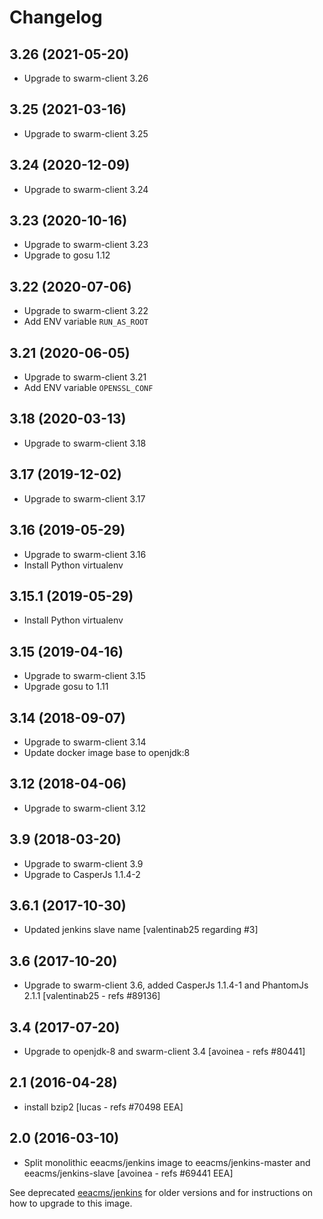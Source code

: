 # Changelog

## 3.26 (2021-05-20)

- Upgrade to swarm-client 3.26

## 3.25 (2021-03-16)

- Upgrade to swarm-client 3.25

## 3.24 (2020-12-09)

- Upgrade to swarm-client 3.24

## 3.23 (2020-10-16)

- Upgrade to swarm-client 3.23
- Upgrade to gosu 1.12

## 3.22 (2020-07-06)

- Upgrade to swarm-client 3.22
- Add ENV variable `RUN_AS_ROOT`


## 3.21 (2020-06-05)

- Upgrade to swarm-client 3.21
- Add ENV variable `OPENSSL_CONF`

## 3.18 (2020-03-13)

- Upgrade to swarm-client 3.18

## 3.17 (2019-12-02)

- Upgrade to swarm-client 3.17

## 3.16 (2019-05-29)

- Upgrade to swarm-client 3.16
- Install Python virtualenv

## 3.15.1 (2019-05-29)

- Install Python virtualenv

## 3.15 (2019-04-16)

- Upgrade to swarm-client 3.15
- Upgrade gosu to 1.11

## 3.14 (2018-09-07)

- Upgrade to swarm-client 3.14
- Update docker image base to openjdk:8


## 3.12 (2018-04-06)

- Upgrade to swarm-client 3.12


## 3.9 (2018-03-20)

- Upgrade to swarm-client 3.9
- Upgrade to  CasperJs 1.1.4-2

## 3.6.1 (2017-10-30)

- Updated jenkins slave name
  [valentinab25 regarding #3]

## 3.6 (2017-10-20)

- Upgrade to swarm-client 3.6, added CasperJs 1.1.4-1 and PhantomJs 2.1.1
  [valentinab25 - refs #89136]

## 3.4 (2017-07-20)

- Upgrade to openjdk-8 and swarm-client 3.4
  [avoinea - refs #80441]

## 2.1 (2016-04-28)

- install bzip2
  [lucas - refs #70498 EEA]

## 2.0 (2016-03-10)

- Split monolithic eeacms/jenkins image to eeacms/jenkins-master and eeacms/jenkins-slave
  [avoinea - refs #69441 EEA]

See deprecated [eeacms/jenkins](https://hub.docker.com/r/eeacms/jenkins) for older versions and for instructions on how to upgrade to this image.
